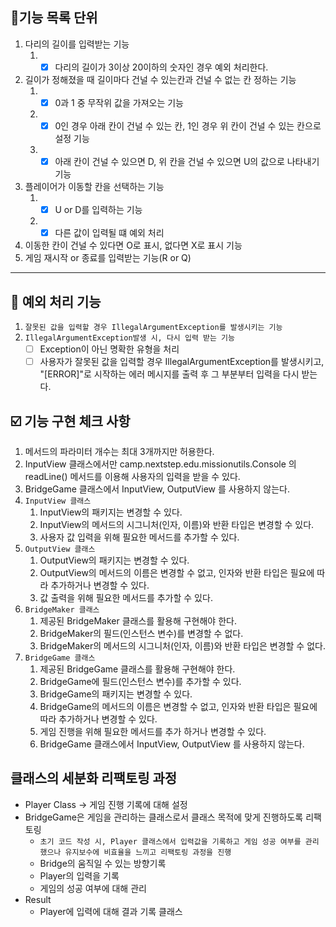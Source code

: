 ## 📝기능 목록 단위
1. 다리의 길이를 입력받는 기능
   1. -[x] 다리의 길이가 3이상 20이하의 숫자인 경우 예외 처리한다. 
2. 길이가 정해졌을 때 길이마다 건널 수 있는칸과 건널 수 없는 칸 정하는 기능
   1. - [x] 0과 1 중 무작위 값을 가져오는 기능
   2. - [x] 0인 경우 아래 칸이 건널 수 있는 칸, 1인 경우 위 칸이 건널 수 있는 칸으로 설정 기능
   3. - [x] 아래 칸이 건널 수 있으면 D, 위 칸을 건널 수 있으면 U의 값으로 나타내기 기능
3. 플레이어가 이동할 칸을 선택하는 기능
   1. - [x] U or D를 입력하는 기능
   2. - [x] 다른 값이 입력될 떄 예외 처리
4. 이동한 칸이 건널 수 있다면 O로 표시, 없다면 X로 표시 기능
5. 게임 재시작 or 종료를 입력받는 기능(R or Q)

***

## 📌 예외 처리 기능
1. `잘못된 값을 입력할 경우 IllegalArgumentException를 발생시키는 기능`
2. `IllegalArgumentException발생 시, 다시 입력 받는 기능`
   - [ ] Exception이 아닌 명확한 유형을 처리
   - [ ] 사용자가 잘못된 값을 입력할 경우 IllegalArgumentException를 발생시키고, "[ERROR]"로 시작하는 에러 메시지를 출력 후 그 부분부터 입력을 다시 받는다.

## ☑️ 기능 구현 체크 사항
1. 메서드의 파라미터 개수는 최대 3개까지만 허용한다.
2. InputView 클래스에서만 camp.nextstep.edu.missionutils.Console 의 readLine() 메서드를 이용해 사용자의 입력을 받을 수 있다.
3. BridgeGame 클래스에서 InputView, OutputView 를 사용하지 않는다.
4. `InputView 클래스`
   1. InputView의 패키지는 변경할 수 있다.
   2. InputView의 메서드의 시그니처(인자, 이름)와 반환 타입은 변경할 수 있다.
   3. 사용자 값 입력을 위해 필요한 메서드를 추가할 수 있다.
5. `OutputView 클래스`
   1. OutputView의 패키지는 변경할 수 있다.
   2. OutputView의 메서드의 이름은 변경할 수 없고, 인자와 반환 타입은 필요에 따라 추가하거나 변경할 수 있다.
   3. 값 출력을 위해 필요한 메서드를 추가할 수 있다.
6. `BridgeMaker 클래스`
   1. 제공된 BridgeMaker 클래스를 활용해 구현해야 한다.
   2. BridgeMaker의 필드(인스턴스 변수)를 변경할 수 없다.
   3. BridgeMaker의 메서드의 시그니처(인자, 이름)와 반환 타입은 변경할 수 없다.
7. `BridgeGame 클래스`
   1. 제공된 BridgeGame 클래스를 활용해 구현해야 한다.
   2. BridgeGame에 필드(인스턴스 변수)를 추가할 수 있다.
   3. BridgeGame의 패키지는 변경할 수 있다.
   4. BridgeGame의 메서드의 이름은 변경할 수 없고, 인자와 반환 타입은 필요에 따라 추가하거나 변경할 수 있다.
   5. 게임 진행을 위해 필요한 메서드를 추가 하거나 변경할 수 있다.
   6. BridgeGame 클래스에서 InputView, OutputView 를 사용하지 않는다.

## 클래스의 세분화 리팩토링 과정
* Player Class -> 게임 진행 기록에 대해 설정
* BridgeGame은 게임을 관리하는 클래스로서 클래스 목적에 맞게 진행하도록 리팩토링
  * `초기 코드 작성 시, Player 클래스에서 입력값을 기록하고 게임 성공 여부를 관리했으나 유지보수에 비효율을 느끼고 리팩토링 과정을 진행`
  * Bridge의 움직일 수 있는 방향기록
  * Player의 입력을 기록
  * 게임의 성공 여부에 대해 관리
* Result
  * Player에 입력에 대해 결과 기록 클래스